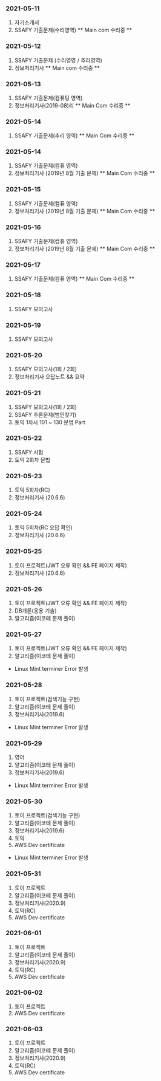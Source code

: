 ### 2021-05-11
1. 자기소개서
2. SSAFY 기출문제(수리영역)
    ** Main com 수리중 **

### 2021-05-12
1. SSAFY 기출문제 (수리영영 / 추리영역)
2. 정보처리기사
    ** Main com 수리중 **

### 2021-05-13
1. SSAFY 기출문제(컴퓨팅 영역)
2. 정보처리기사(2019-08)리
    ** Main  Com 수리중 **

### 2021-05-14
1. SSAFY 기출문제(추리 영역)
    ** Main  Com 수리중 **

### 2021-05-14
1. SSAFY 기출문제(컴퓨 영역)
2. 정보처리기사 (2019년 8월 기출 문제)
    ** Main  Com 수리중 **

### 2021-05-15
1. SSAFY 기출문제(컴퓨 영역)
2. 정보처리기사 (2019년 8월 기출 문제)
    ** Main  Com 수리중 **

### 2021-05-16
1. SSAFY 기출문제(컴퓨 영역)
2. 정보처리기사 (2019년 8월 기출 문제)
    ** Main  Com 수리중 **

### 2021-05-17
1. SSAFY 기출문제(컴퓨 영역)
    ** Main  Com 수리중 **

### 2021-05-18
1. SSAFY 모의고사

### 2021-05-19
1. SSAFY 모의고사

### 2021-05-20
1. SSAFY 모의고사(1회 / 2회)
2. 정보처리기사 오답노트 && 요약


### 2021-05-21
1. SSAFY 모의고사(1회 / 2회)
2. SSAFY 추론문제(범인찾기)
3. 토익 1차시 101 ~ 130 문법 Part


### 2021-05-22
1. SSAFY 시험
2. 토익 2회차 문법

### 2021-05-23
1. 토익 5회차(RC)
2. 정보처리기사 (20.6.6)


### 2021-05-24
1. 토익 5회차(RC 오답 확인)
2. 정보처리기사 (20.6.6)

### 2021-05-25
1. 토이 프로젝트(JWT 오류 확인 && FE 페이지 제작)
2. 정보처리기사 (20.6.6)

### 2021-05-26
1. 토이 프로젝트(JWT 오류 확인 && FE 페이지 제작)
2. DB개론(응용 기술)
3. 알고리즘(이코테 문제 풀이)

### 2021-05-27
1. 토이 프로젝트(JWT 오류 확인 && FE 페이지 제작)
2. 알고리즘(이코테 문제 풀이)
* Linux Mint terminer Error 발생

### 2021-05-28
1. 토이 프로젝트(검색기능 구현)
2. 알고리즘(이코테 문제 풀이)
3. 정보처리기사(2019.6)
* Linux Mint terminer Error 발생

### 2021-05-29
1. 영어
2. 알고리즘(이코테 문제 풀이)
3. 정보처리기사(2019.6)
* Linux Mint terminer Error 발생

### 2021-05-30
1. 토이 프로젝트(검색기능 구현)
2. 알고리즘(이코테 문제 풀이)
3. 정보처리기사(2019.6)
4. 토익
5. AWS Dev certificate
* Linux Mint terminer Error 발생

### 2021-05-31
1. 토이 프로젝트
2. 알고리즘(이코테 문제 풀이)
3. 정보처리기사(2020.9)
4. 토익(RC)
5. AWS Dev certificate

### 2021-06-01
1. 토이 프로젝트
2. 알고리즘(이코테 문제 풀이)
3. 정보처리기사(2020.9)
4. 토익(RC)
5. AWS Dev certificate

### 2021-06-02
1. 토이 프로젝트
2. AWS Dev certificate

### 2021-06-03
1. 토이 프로젝트
2. 알고리즘(이코테 문제 풀이)
3. 정보처리기사(2020.9)
4. 토익(RC)
5. AWS Dev certificate
